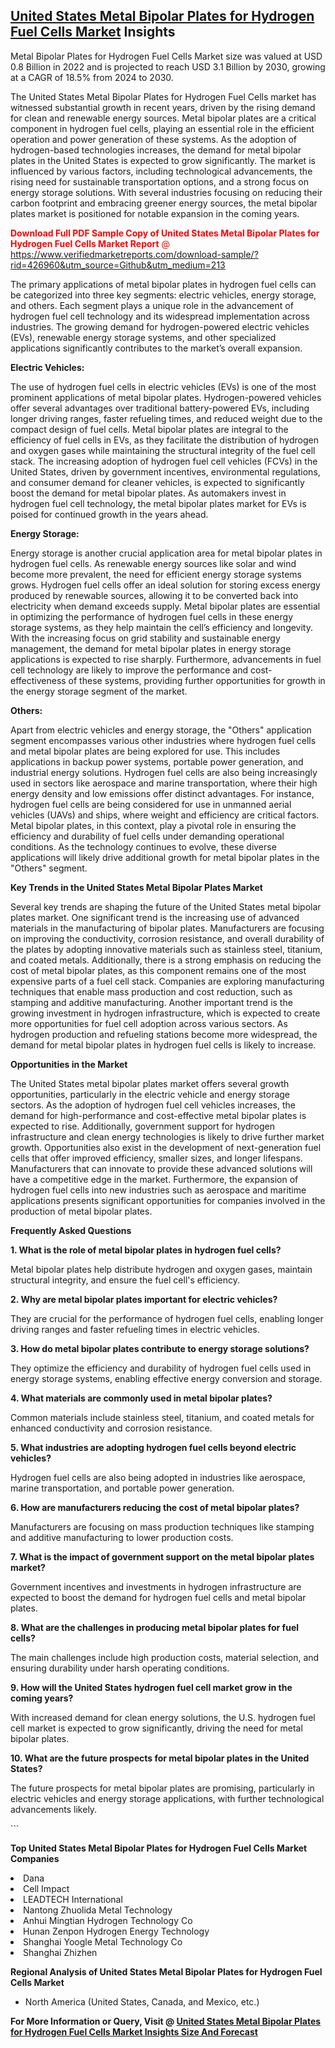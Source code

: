 <h2><a href="https://www.verifiedmarketreports.com/download-sample/?rid=426960&amp;utm_source=Github&amp;utm_medium=213" target="_blank">United States Metal Bipolar Plates for Hydrogen Fuel Cells Market</a> Insights</h2><p>Metal Bipolar Plates for Hydrogen Fuel Cells Market size was valued at USD 0.8 Billion in 2022 and is projected to reach USD 3.1 Billion by 2030, growing at a CAGR of 18.5% from 2024 to 2030.</p><p><p>The United States Metal Bipolar Plates for Hydrogen Fuel Cells market has witnessed substantial growth in recent years, driven by the rising demand for clean and renewable energy sources. Metal bipolar plates are a critical component in hydrogen fuel cells, playing an essential role in the efficient operation and power generation of these systems. As the adoption of hydrogen-based technologies increases, the demand for metal bipolar plates in the United States is expected to grow significantly. The market is influenced by various factors, including technological advancements, the rising need for sustainable transportation options, and a strong focus on energy storage solutions. With several industries focusing on reducing their carbon footprint and embracing greener energy sources, the metal bipolar plates market is positioned for notable expansion in the coming years. <p><span class=""><span style="color: #ff0000;"><strong>Download Full PDF Sample Copy of United States Metal Bipolar Plates for Hydrogen Fuel Cells Market Report</strong> @ </span><a href="https://www.verifiedmarketreports.com/download-sample/?rid=426960&amp;utm_source=Github&amp;utm_medium=213" target="_blank">https://www.verifiedmarketreports.com/download-sample/?rid=426960&amp;utm_source=Github&amp;utm_medium=213</a></span></p>The primary applications of metal bipolar plates in hydrogen fuel cells can be categorized into three key segments: electric vehicles, energy storage, and others. Each segment plays a unique role in the advancement of hydrogen fuel cell technology and its widespread implementation across industries. The growing demand for hydrogen-powered electric vehicles (EVs), renewable energy storage systems, and other specialized applications significantly contributes to the market’s overall expansion.<p><strong>Electric Vehicles:</strong></p><p>The use of hydrogen fuel cells in electric vehicles (EVs) is one of the most prominent applications of metal bipolar plates. Hydrogen-powered vehicles offer several advantages over traditional battery-powered EVs, including longer driving ranges, faster refueling times, and reduced weight due to the compact design of fuel cells. Metal bipolar plates are integral to the efficiency of fuel cells in EVs, as they facilitate the distribution of hydrogen and oxygen gases while maintaining the structural integrity of the fuel cell stack. The increasing adoption of hydrogen fuel cell vehicles (FCVs) in the United States, driven by government incentives, environmental regulations, and consumer demand for cleaner vehicles, is expected to significantly boost the demand for metal bipolar plates. As automakers invest in hydrogen fuel cell technology, the metal bipolar plates market for EVs is poised for continued growth in the years ahead.</p><p><strong>Energy Storage:</strong></p><p>Energy storage is another crucial application area for metal bipolar plates in hydrogen fuel cells. As renewable energy sources like solar and wind become more prevalent, the need for efficient energy storage systems grows. Hydrogen fuel cells offer an ideal solution for storing excess energy produced by renewable sources, allowing it to be converted back into electricity when demand exceeds supply. Metal bipolar plates are essential in optimizing the performance of hydrogen fuel cells in these energy storage systems, as they help maintain the cell’s efficiency and longevity. With the increasing focus on grid stability and sustainable energy management, the demand for metal bipolar plates in energy storage applications is expected to rise sharply. Furthermore, advancements in fuel cell technology are likely to improve the performance and cost-effectiveness of these systems, providing further opportunities for growth in the energy storage segment of the market.</p><p><strong>Others:</strong></p><p>Apart from electric vehicles and energy storage, the "Others" application segment encompasses various other industries where hydrogen fuel cells and metal bipolar plates are being explored for use. This includes applications in backup power systems, portable power generation, and industrial energy solutions. Hydrogen fuel cells are also being increasingly used in sectors like aerospace and marine transportation, where their high energy density and low emissions offer distinct advantages. For instance, hydrogen fuel cells are being considered for use in unmanned aerial vehicles (UAVs) and ships, where weight and efficiency are critical factors. Metal bipolar plates, in this context, play a pivotal role in ensuring the efficiency and durability of fuel cells under demanding operational conditions. As the technology continues to evolve, these diverse applications will likely drive additional growth for metal bipolar plates in the "Others" segment.</p><p><strong>Key Trends in the United States Metal Bipolar Plates Market</strong></p><p>Several key trends are shaping the future of the United States metal bipolar plates market. One significant trend is the increasing use of advanced materials in the manufacturing of bipolar plates. Manufacturers are focusing on improving the conductivity, corrosion resistance, and overall durability of the plates by adopting innovative materials such as stainless steel, titanium, and coated metals. Additionally, there is a strong emphasis on reducing the cost of metal bipolar plates, as this component remains one of the most expensive parts of a fuel cell stack. Companies are exploring manufacturing techniques that enable mass production and cost reduction, such as stamping and additive manufacturing. Another important trend is the growing investment in hydrogen infrastructure, which is expected to create more opportunities for fuel cell adoption across various sectors. As hydrogen production and refueling stations become more widespread, the demand for metal bipolar plates in hydrogen fuel cells is likely to increase.</p><p><strong>Opportunities in the Market</strong></p><p>The United States metal bipolar plates market offers several growth opportunities, particularly in the electric vehicle and energy storage sectors. As the adoption of hydrogen fuel cell vehicles increases, the demand for high-performance and cost-effective metal bipolar plates is expected to rise. Additionally, government support for hydrogen infrastructure and clean energy technologies is likely to drive further market growth. Opportunities also exist in the development of next-generation fuel cells that offer improved efficiency, smaller sizes, and longer lifespans. Manufacturers that can innovate to provide these advanced solutions will have a competitive edge in the market. Furthermore, the expansion of hydrogen fuel cells into new industries such as aerospace and maritime applications presents significant opportunities for companies involved in the production of metal bipolar plates.</p><p><strong>Frequently Asked Questions</strong></p><p><strong>1. What is the role of metal bipolar plates in hydrogen fuel cells?</strong></p><p>Metal bipolar plates help distribute hydrogen and oxygen gases, maintain structural integrity, and ensure the fuel cell's efficiency.</p><p><strong>2. Why are metal bipolar plates important for electric vehicles?</strong></p><p>They are crucial for the performance of hydrogen fuel cells, enabling longer driving ranges and faster refueling times in electric vehicles.</p><p><strong>3. How do metal bipolar plates contribute to energy storage solutions?</strong></p><p>They optimize the efficiency and durability of hydrogen fuel cells used in energy storage systems, enabling effective energy conversion and storage.</p><p><strong>4. What materials are commonly used in metal bipolar plates?</strong></p><p>Common materials include stainless steel, titanium, and coated metals for enhanced conductivity and corrosion resistance.</p><p><strong>5. What industries are adopting hydrogen fuel cells beyond electric vehicles?</strong></p><p>Hydrogen fuel cells are also being adopted in industries like aerospace, marine transportation, and portable power generation.</p><p><strong>6. How are manufacturers reducing the cost of metal bipolar plates?</strong></p><p>Manufacturers are focusing on mass production techniques like stamping and additive manufacturing to lower production costs.</p><p><strong>7. What is the impact of government support on the metal bipolar plates market?</strong></p><p>Government incentives and investments in hydrogen infrastructure are expected to boost the demand for hydrogen fuel cells and metal bipolar plates.</p><p><strong>8. What are the challenges in producing metal bipolar plates for fuel cells?</strong></p><p>The main challenges include high production costs, material selection, and ensuring durability under harsh operating conditions.</p><p><strong>9. How will the United States hydrogen fuel cell market grow in the coming years?</strong></p><p>With increased demand for clean energy solutions, the U.S. hydrogen fuel cell market is expected to grow significantly, driving the need for metal bipolar plates.</p><p><strong>10. What are the future prospects for metal bipolar plates in the United States?</strong></p><p>The future prospects for metal bipolar plates are promising, particularly in electric vehicles and energy storage applications, with further technological advancements likely.</p>```</p><p><strong>Top United States Metal Bipolar Plates for Hydrogen Fuel Cells Market Companies</strong></p><div data-test-id=""><p><li>Dana</li><li> Cell Impact</li><li> LEADTECH International</li><li> Nantong Zhuolida Metal Technology</li><li> Anhui Mingtian Hydrogen Technology Co</li><li> Hunan Zenpon Hydrogen Energy Technology</li><li> Shanghai Yoogle Metal Technology Co</li><li> Shanghai Zhizhen</li></p><div><strong>Regional Analysis of&nbsp;United States Metal Bipolar Plates for Hydrogen Fuel Cells Market</strong></div><ul><li dir="ltr"><p dir="ltr">North America&nbsp;(United States, Canada, and Mexico, etc.)</p></li></ul><p><strong>For More Information or Query, Visit @&nbsp;</strong><strong><a href="https://www.verifiedmarketreports.com/product/metal-bipolar-plates-for-hydrogen-fuel-cells-market/?utm_source=Github&amp;utm_medium=213" target="_blank">United States Metal Bipolar Plates for Hydrogen Fuel Cells Market Insights Size And Forecast</a></strong></p></div>
